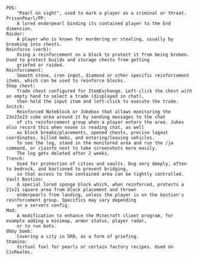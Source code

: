     POS: 
        "Pearl on sight", used to mark a player as a criminal or threat.
    PrisonPearl/PP: 
        A lored enderpearl binding its contained player to the End dimension.
    Raider: 
        A player who is known for murdering or stealing, usually by breaking into chests.
    Reinforce (verb): 
        Using a reinforcement on a block to protect it from being broken. Used to protect builds and storage chests from getting 
        griefed or raided.
    Reinforcement: 
        Smooth stone, iron ingot, diamond or other specific reinforcement items, which can be used to reinforce blocks.
    Shop chest: 
        Trade chest configured for ItemExchange. Left-click the chest with an empty hand to select a trade (displayed in chat), 
        then hold the input item and left-click to execute the trade.
    Snitch: 
        Reinforced Noteblock or Jukebox that allows monitoring the 23x23x23 cube area around it by sending messages to the chat 
        of its reinforcement group when a player enters the area. Jukes also record this when noone is reading chat, as well 
        as block breaks/placements, opened chests, precise logout coordinates, killed mobs, and entering/leaving vehicles. 
        To see the log, stand in the monitored area and run the /ja command, or /jainfo next to take screenshots more easily. 
        The log gets deleted after 2 weeks.
    Trench: 
        Used for protection of cities and vaults. Dug very deeply, often to bedrock, and bastioned to prevent bridging, 
        so that access to the contained area can be tightly controlled.
    Vault Bastion: 
        A special lored sponge block which, when reinforced, protects a 21x21 square area from block placement and thrown 
        enderpearls from landing, unless the player is on the bastion's reinforcement group. Specifics may vary depending 
        on a servers config.
    Mod: 
        A modification to enhance the Minecraft client program, for example adding a minimap, armor status, player radar,
        or to run bots.
    Obby bomb: 
        Covering a city in SRO, as a form of griefing.
    Stamina: 
        Virtual fuel for pearls or certain factory recipes. Used on CivRealms.
